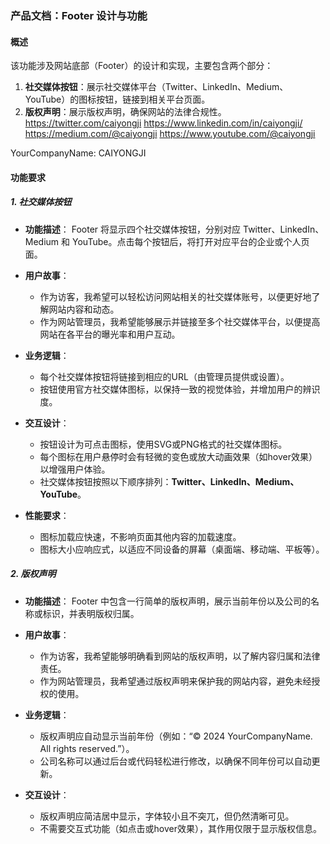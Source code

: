

### 产品文档：Footer 设计与功能

#### **概述**
该功能涉及网站底部（Footer）的设计和实现，主要包含两个部分：
1. **社交媒体按钮**：展示社交媒体平台（Twitter、LinkedIn、Medium、YouTube）的图标按钮，链接到相关平台页面。
2. **版权声明**：展示版权声明，确保网站的法律合规性。
https://twitter.com/caiyongji
https://www.linkedin.com/in/caiyongji/
https://medium.com/@caiyongji
https://www.youtube.com/@caiyongji


YourCompanyName: CAIYONGJI

#### **功能要求**

##### 1. **社交媒体按钮**
- **功能描述**：
   Footer 将显示四个社交媒体按钮，分别对应 Twitter、LinkedIn、Medium 和 YouTube。点击每个按钮后，将打开对应平台的企业或个人页面。

- **用户故事**：
   - 作为访客，我希望可以轻松访问网站相关的社交媒体账号，以便更好地了解网站内容和动态。
   - 作为网站管理员，我希望能够展示并链接至多个社交媒体平台，以便提高网站在各平台的曝光率和用户互动。

- **业务逻辑**：
   - 每个社交媒体按钮将链接到相应的URL（由管理员提供或设置）。
   - 按钮使用官方社交媒体图标，以保持一致的视觉体验，并增加用户的辨识度。

- **交互设计**：
   - 按钮设计为可点击图标，使用SVG或PNG格式的社交媒体图标。
   - 每个图标在用户悬停时会有轻微的变色或放大动画效果（如hover效果）以增强用户体验。
   - 社交媒体按钮按照以下顺序排列：**Twitter、LinkedIn、Medium、YouTube**。

- **性能要求**：
   - 图标加载应快速，不影响页面其他内容的加载速度。
   - 图标大小应响应式，以适应不同设备的屏幕（桌面端、移动端、平板等）。

##### 2. **版权声明**
- **功能描述**：
   Footer 中包含一行简单的版权声明，展示当前年份以及公司的名称或标识，并表明版权归属。

- **用户故事**：
   - 作为访客，我希望能够明确看到网站的版权声明，以了解内容归属和法律责任。
   - 作为网站管理员，我希望通过版权声明来保护我的网站内容，避免未经授权的使用。

- **业务逻辑**：
   - 版权声明应自动显示当前年份（例如：“© 2024 YourCompanyName. All rights reserved.”）。
   - 公司名称可以通过后台或代码轻松进行修改，以确保不同年份可以自动更新。
  
- **交互设计**：
   - 版权声明应简洁居中显示，字体较小且不突兀，但仍然清晰可见。
   - 不需要交互式功能（如点击或hover效果），其作用仅限于显示版权信息。
